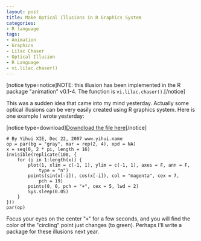 ```yaml
---
layout: post
title: Make Optical Illusions in R Graphics System
categories:
- R language
tags:
- Animation
- Graphics
- Lilac Chaser
- Optical Illusion
- R Language
- vi.lilac.chaser()
---
```


[notice type=notice]NOTE: this illusion has been implemented in the R package "animation" v0.1-4. The function is `vi.lilac.chaser()`.[/notice]

This was a sudden idea that came into my mind yesterday. Actually some optical illusions can be very easily created using R graphics system. Here is one example I wrote yesterday:

[notice type=download][Downdload the file here](http://yihui.name/cn/wp-content/uploads/1198305197_0.r)[/notice]

    
    # By Yihui XIE, Dec 22, 2007 www.yihui.name
    op = par(bg = "gray", mar = rep(2, 4), xpd = NA)
    x = seq(0, 2 * pi, length = 16)
    invisible(replicate(100, {
        for (i in 1:length(x)) {
            plot(1, xlim = c(-1, 1), ylim = c(-1, 1), axes = F, ann = F,
                type = "n")
            points(sin(x[-i]), cos(x[-i]), col = "magenta", cex = 7,
                pch = 19)
            points(0, 0, pch = "+", cex = 5, lwd = 2)
            Sys.sleep(0.05)
        }
    }))
    par(op)


Focus your eyes on the center "**`+`**" for a few seconds, and you will find the color of the "circling" point just changes (to green). Perhaps I'll write a package for these illusions next year.
